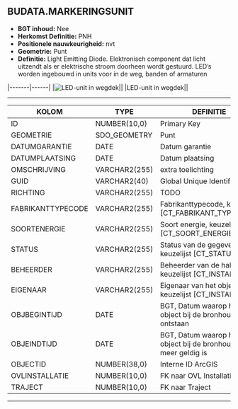 ﻿## BUDATA.MARKERINGSUNIT


* __BGT inhoud:__ Nee
* __Herkomst Definitie:__ PNH
* __Positionele nauwkeurigheid:__ nvt
* __Geometrie:__ Punt
* __Definitie:__ Light Emitting Diode. Elektronisch component dat licht uitzendt als er elektrische stroom doorheen wordt gestuurd. LED’s worden ingebouwd in units voor in de weg, banden of armaturen


|-------|------|
|![LED-unit in wegdek](objectbladen\4_Ovl_Vri\markeringsunit.png)||
|LED-unit in wegdek||

***


|KOLOM                           	|TYPE          	|DEFINITIE|
|------                          	|----          	|-----    |
|ID                              	|NUMBER(10,0)  	|Primary Key|
|GEOMETRIE                       	|SDO_GEOMETRY  	|Punt|
|DATUMGARANTIE                   	|DATE          	|Datum garantie|
|DATUMPLAATSING                  	|DATE          	|Datum plaatsing|
|OMSCHRIJVING                    	|VARCHAR2(255) 	|extra toelichting|
|GUID                            	|VARCHAR2(40)  	|Global Unique Identifier|
|RICHTING                        	|VARCHAR2(255) 	|TODO|
|FABRIKANTTYPECODE               	|VARCHAR2(255) 	|Fabrikanttypecode, keuzelijst [CT_FABRIKANT_TYPECODE]|
|SOORTENERGIE                    	|VARCHAR2(255) 	|Soort energie, keuzelijst [CT_SOORT_ENERGIE]|
|STATUS                          	|VARCHAR2(255) 	|Status van de gegevens, keuzelijst [CT_STATUS]|
|BEHEERDER                       	|VARCHAR2(255) 	|Beheerder van de halte, keuzelijst [CT_INSTANTIE]|
|EIGENAAR                        	|VARCHAR2(255) 	|Eigenaar van het object, keuzelijst [CT_INSTANTIE]|
|OBJBEGINTIJD                    	|DATE          	|BGT, Datum waarop het object bij de bronhouder is ontstaan|
|OBJEINDTIJD                     	|DATE          	|BGT, Datum waarop het object bij de bronhouder niet meer geldig is|
|OBJECTID                        	|NUMBER(38,0)   |Interne ID ArcGIS|
|OVLINSTALLATIE						|NUMBER(10,0)	|FK naar OVL Installatie|
|TRAJECT							|NUMBER(10,0)	|FK naar Traject|

***
